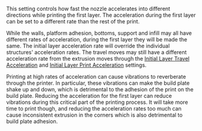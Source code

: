 This setting controls how fast the nozzle accelerates into different directions while printing the first layer. The acceleration during the first layer can be set to a different rate than the rest of the print.

While the walls, platform adhesion, bottoms, support and infill may all have different rates of acceleration, during the first layer they will be made the same. The initial layer acceleration rate will override the individual structures' acceleration rates. The travel moves may still have a different acceleration rate from the extrusion moves through the [Initial Layer Travel Acceleration](acceleration_travel_layer_0.md) and [Initial Layer Print Acceleration](acceleration_print_layer_0.md) settings.

Printing at high rates of acceleration can cause vibrations to reverberate through the printer. In particular, these vibrations can make the build plate shake up and down, which is detrimental to the adhesion of the print on the build plate. Reducing the acceleration for the first layer can reduce vibrations during this critical part of the printing process. It will take more time to print though, and reducing the acceleration rates too much can cause inconsistent extrusion in the corners which is also detrimental to build plate adhesion.